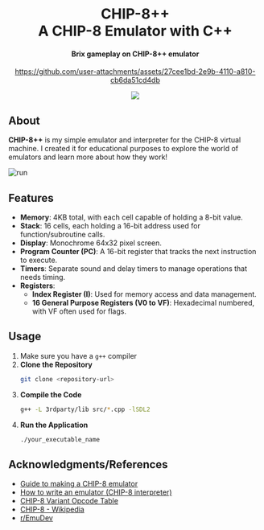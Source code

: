 <h1 align=center>
CHIP-8++<br>
A CHIP-8 Emulator with C++
</h1>

<div align=center>
<h4> Brix gameplay on CHIP-8++ emulator </h4>

https://github.com/user-attachments/assets/27cee1bd-2e9b-4110-a810-cb6da51cd4db

<a href = "https://www.libsdl.org/">
  <img src="https://img.shields.io/badge/Screen%20Rendering%20Using-SDL-lightblue">
</a>

</div>

## About
**CHIP-8++** is my simple emulator and interpreter for the CHIP-8 virtual machine. I created it for educational purposes to explore the world of emulators and learn more about how they work!

![run](https://github.com/user-attachments/assets/7e381e61-4a69-4139-a270-5107f84b478a)

## Features
- **Memory**: 4KB total, with each cell capable of holding a 8-bit value.
- **Stack**: 16 cells, each holding a 16-bit address used for function/subroutine calls.
- **Display**: Monochrome 64x32 pixel screen.
- **Program Counter (PC)**: A 16-bit register that tracks the next instruction to execute.
- **Timers**: Separate sound and delay timers to manage operations that needs timing.
- **Registers**:
  - **Index Register (I)**: Used for memory access and data management.
  - **16 General Purpose Registers (V0 to VF)**: Hexadecimal numbered, with VF often used for flags.

## Usage
1. Make sure you have a `g++` compiler
2. **Clone the Repository**  
   ```bash
   git clone <repository-url>
   ```
3. **Compile the Code**
   ```bash
   g++ -L 3rdparty/lib src/*.cpp -lSDL2
   ```
4. **Run the Application**
   ```bash
   ./your_executable_name
   ```

<!-- ## Future Improvements
- [ ] Provide GUI with debugger and registers content view!
- [ ] Use function pointers instead of big switch statements.
- [ ] Add SUPER-CHIP support
- [ ] Add XO-CHIP support -->

## Acknowledgments/References
- [Guide to making a CHIP-8 emulator](https://tobiasvl.github.io/blog/write-a-chip-8-emulator/#add-xo-chip-support)
- [How to write an emulator (CHIP-8 interpreter)](https://multigesture.net/articles/how-to-write-an-emulator-chip-8-interpreter/)
- [CHIP-8 Variant Opcode Table](https://chip8.gulrak.net/)
- [CHIP-8 - Wikipedia](https://en.wikipedia.org/wiki/CHIP-8)
- [r/EmuDev](https://www.reddit.com/r/EmuDev/)